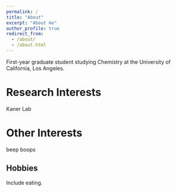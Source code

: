 ```yaml
---
permalink: /
title: "About"
excerpt: "About me"
author_profile: true
redirect_from: 
  - /about/
  - /about.html
---
```


First-year graduate student studying Chemistry at the University of California, Los Angeles.

Research Interests
======
Kaner Lab

Other Interests
======
beep boops



Hobbies
------
Include eating.
